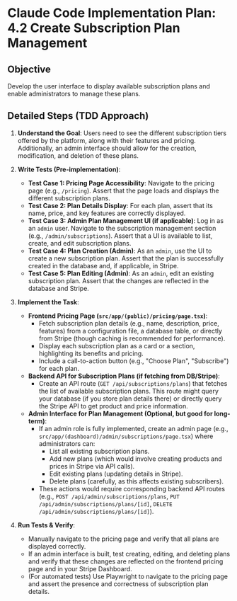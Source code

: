 # Claude Code Implementation Plan: 4.2 Create Subscription Plan Management

## Objective
Develop the user interface to display available subscription plans and enable administrators to manage these plans.

## Detailed Steps (TDD Approach)

1.  **Understand the Goal**: Users need to see the different subscription tiers offered by the platform, along with their features and pricing. Additionally, an admin interface should allow for the creation, modification, and deletion of these plans.

2.  **Write Tests (Pre-implementation)**:
    *   **Test Case 1: Pricing Page Accessibility**: Navigate to the pricing page (e.g., `/pricing`). Assert that the page loads and displays the different subscription plans.
    *   **Test Case 2: Plan Details Display**: For each plan, assert that its name, price, and key features are correctly displayed.
    *   **Test Case 3: Admin Plan Management UI (if applicable)**: Log in as an `admin` user. Navigate to the subscription management section (e.g., `/admin/subscriptions`). Assert that a UI is available to list, create, and edit subscription plans.
    *   **Test Case 4: Plan Creation (Admin)**: As an `admin`, use the UI to create a new subscription plan. Assert that the plan is successfully created in the database and, if applicable, in Stripe.
    *   **Test Case 5: Plan Editing (Admin)**: As an `admin`, edit an existing subscription plan. Assert that the changes are reflected in the database and Stripe.

3.  **Implement the Task**: 
    *   **Frontend Pricing Page (`src/app/(public)/pricing/page.tsx`)**:
        *   Fetch subscription plan details (e.g., name, description, price, features) from a configuration file, a database table, or directly from Stripe (though caching is recommended for performance).
        *   Display each subscription plan as a card or a section, highlighting its benefits and pricing.
        *   Include a call-to-action button (e.g., "Choose Plan", "Subscribe") for each plan.
    *   **Backend API for Subscription Plans (if fetching from DB/Stripe)**:
        *   Create an API route (`GET /api/subscriptions/plans`) that fetches the list of available subscription plans. This route might query your database (if you store plan details there) or directly query the Stripe API to get product and price information.
    *   **Admin Interface for Plan Management (Optional, but good for long-term)**:
        *   If an admin role is fully implemented, create an admin page (e.g., `src/app/(dashboard)/admin/subscriptions/page.tsx`) where administrators can:
            *   List all existing subscription plans.
            *   Add new plans (which would involve creating products and prices in Stripe via API calls).
            *   Edit existing plans (updating details in Stripe).
            *   Delete plans (carefully, as this affects existing subscribers).
        *   These actions would require corresponding backend API routes (e.g., `POST /api/admin/subscriptions/plans`, `PUT /api/admin/subscriptions/plans/[id]`, `DELETE /api/admin/subscriptions/plans/[id]`).

4.  **Run Tests & Verify**: 
    *   Manually navigate to the pricing page and verify that all plans are displayed correctly.
    *   If an admin interface is built, test creating, editing, and deleting plans and verify that these changes are reflected on the frontend pricing page and in your Stripe Dashboard.
    *   (For automated tests) Use Playwright to navigate to the pricing page and assert the presence and correctness of subscription plan details.



